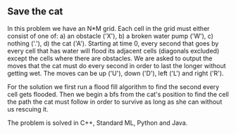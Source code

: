 ## Save the cat
In this problem we have an N*M grid. Each cell in the grid must either consist of one of: a) an obstacle ('X'), b) a broken water pump ('W'), c) nothing ('.'), d) the cat ('A'). Starting at time 0, every second that goes by every cell that has water will flood its adjacent cells (diagonals excluded) except the cells where there are obstacles. We are asked to output the moves that the cat must do every second in order to last the longer without getting wet. The moves can be up ('U'), down ('D'), left ('L') and right ('R').

For the solution we first run a flood fill algorithm to find the second every cell gets flooded. Then we begin a bfs from the cat's position to find the cell the path the cat must follow in order to survive as long as she can without us rescuing it.

The problem is solved in C++, Standard ML, Python and Java.
